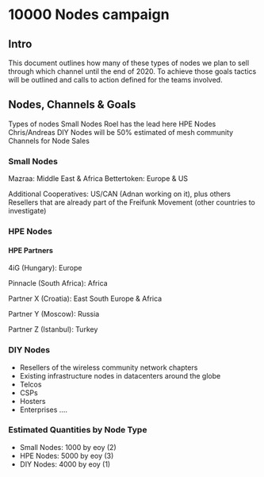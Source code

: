 # 10000 Nodes campaign


## Intro
This document outlines how many of these types of nodes we plan to sell through which channel until the end of 2020. To achieve those goals tactics will be outlined and calls to action defined for the teams involved.

## Nodes, Channels & Goals
Types of nodes
Small Nodes		Roel has the lead here
HPE Nodes		Chris/Andreas
DIY Nodes		will be 50% estimated of mesh community
Channels for Node Sales
### Small Nodes
Mazraa: Middle East & Africa
Bettertoken: Europe & US

Additional Cooperatives: US/CAN (Adnan working on it), plus others
Resellers that are already part of the Freifunk Movement (other countries to investigate)
### HPE Nodes
#### HPE Partners
4iG (Hungary): Europe

Pinnacle (South Africa):	Africa

Partner X (Croatia): East South Europe & Africa

Partner Y (Moscow): Russia

Partner Z (Istanbul): Turkey


### DIY Nodes

* Resellers of the wireless community network chapters
* Existing infrastructure nodes in datacenters around the globe
* Telcos
* CSPs
* Hosters
* Enterprises
….
### Estimated Quantities by Node Type 
* Small Nodes:		1000 by eoy (2)
* HPE Nodes:		5000 by eoy (3)
* DIY Nodes:		4000 by eoy (1)
